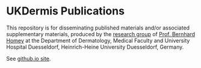 # UKDermis Publications

This repository is for disseminating published materials and/or associated supplementary materials, produced by the [research group](https://www.uniklinik-duesseldorf.de/patienten-besucher/klinikeninstitutezentren/klinik-fuer-dermatologie/forschung) of [Prof. Bernhard Homey](https://www.researchgate.net/profile/Bernhard-Homey) at the Department of Dermatology, Medical Faculty and University Hospital Duesseldorf, Heinrich-Heine University Duesseldorf, Germany.

See [github.io site](https://ukdermis.github.io/Publications/).
